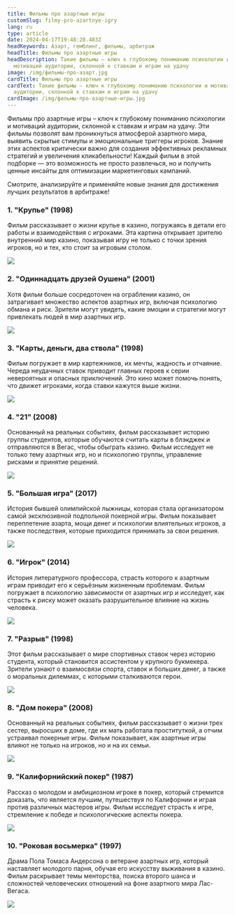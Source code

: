 ```yaml
---
title: Фильмы про азартные игры
customSlug: filmy-pro-azartnye-igry
lang: ru
type: article
date: 2024-04-17T19:48:28.483Z
headKeywords: Азарт, гемблинг, фильмы, арбитраж
headTitle: Фильмы про азартные игры
headDescription: Такие фильмы – ключ к глубокому пониманию психологии и
  мотиваций аудитории, склонной к ставкам и играм на удачу
image: /img/фильмы-про-азарт.jpg
cardTitle: Фильмы про азартные игры
cardText: Такие фильмы – ключ к глубокому пониманию психологии и мотиваций
  аудитории, склонной к ставкам и играм на удачу
cardImage: /img/фильмы-про-азартные-игры.jpg
---
```

Фильмы про азартные игры – ключ к глубокому пониманию психологии и мотиваций аудитории, склонной к ставкам и играм на удачу. Эти фильмы позволят вам проникнуться атмосферой азартного мира, выявить скрытые стимулы и эмоциональные триггеры игроков. Знание этих аспектов критически важно для создания эффективных рекламных стратегий и увеличения кликабельности! Каждый фильм в этой подборке — это возможность не просто развлечься, но и получить ценные инсайты для оптимизации маркетинговых кампаний.

Смотрите, анализируйте и применяйте новые знания для достижения лучших результатов в арбитраже!

### 1. "Крупье" (1998)

Фильм рассказывает о жизни крупье в казино, погружаясь в детали его работы и взаимодействия с игроками. Эта картина открывает зрителю внутренний мир казино, показывая игру не только с точки зрения игроков, но и тех, кто стоит за игровым столом.

![](/img/крупье.jpg)

### 2. "Одиннадцать друзей Оушена" (2001)

Хотя фильм больше сосредоточен на ограблении казино, он затрагивает множество аспектов азартных игр, включая психологию обмана и риск. Зрители могут увидеть, какие эмоции и стратегии могут привлекать людей в мир азартных игр.

![](/img/11-друзей-оушена.jpg)

### 3. "Карты, деньги, два ствола" (1998)

Фильм погружает в мир картежников, их мечты, жадность и отчаяние. Череда неудачных ставок приводит главных героев к серии невероятных и опасных приключений. Это кино может помочь понять, что движет игроками, когда ставки кажутся выше жизни.

![](/img/карты-деньги-2-ствола.jpg)

### 4. "21" (2008)

Основанный на реальных событиях, фильм рассказывает историю группы студентов, которые обучаются считать карты в блэкджек и отправляются в Вегас, чтобы обыграть казино. Фильм исследует не только тему азартных игр, но и психологию группы, управление рисками и принятие решений.

![](/img/21.jpg)

### 5. "Большая игра" (2017)

История бывшей олимпийской лыжницы, которая стала организатором самой эксклюзивной подпольной покерной игры. Фильм показывает переплетение азарта, мощи денег и психологии влиятельных игроков, а также последствия, которые приходится принимать за свои решения.

![](/img/большая-игра.jpg)

### 6. "Игрок" (2014)

История литературного профессора, страсть которого к азартным играм приводит его к серьёзным жизненным проблемам. Фильм погружает в психологию зависимости от азартных игр и исследует, как страсть к риску может оказать разрушительное влияние на жизнь человека.

![](/img/игрок.jpg)

### 7. "Разрыв" (1998)

Этот фильм рассказывает о мире спортивных ставок через историю студента, который становится ассистентом у крупного букмекера. Зрители узнают о взаимосвязи спорта, ставок и больших денег, а также о моральных дилеммах, с которыми сталкиваются герои.

![](/img/разрыв.jpg)

### 8. "Дом покера" (2008)

Основанный на реальных событиях, фильм рассказывает о жизни трех сестер, выросших в доме, где их мать работала проституткой, а отчим устраивал покерные игры. Фильм показывает, как азартные игры влияют не только на игроков, но и на их семьи.

![](/img/дом-покера.jpg)

### 9. "Калифорнийский покер" (1987)

Рассказ о молодом и амбициозном игроке в покер, который стремится доказать, что является лучшим, путешествуя по Калифорнии и играя против различных мастеров игры. Фильм исследует страсть к игре, стремление к победе и психологические аспекты покера.

![](/img/калифорнийский-покер.jpg)

### 10. "Роковая восьмерка" (1997)

Драма Пола Томаса Андерсона о ветеране азартных игр, который наставляет молодого парня, обучая его искусству выживания в казино. Фильм раскрывает темы менторства, поиска второго шанса и сложностей человеческих отношений на фоне азартного мира Лас-Вегаса.

![](/img/роковая-.jpg)